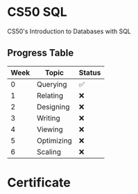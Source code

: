 # CS50 SQL

CS50's Introduction to Databases with SQL

## Progress Table

| Week | Topic      | Status |
| ---- | ---------- | ------ |
| 0    | Querying   | ✅      |
| 1    | Relating   | ❌      |
| 2    | Designing  | ❌      |
| 3    | Writing    | ❌      |
| 4    | Viewing    | ❌      |
| 5    | Optimizing | ❌      |
| 6    | Scaling    | ❌      |

# Certificate


